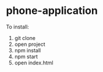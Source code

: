 # phone-application
To install:
1) git clone
2) open project
3) npm install
4) npm start
5) open index.html
